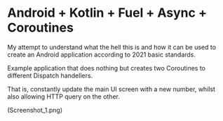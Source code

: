 # Android + Kotlin + Fuel + Async + Coroutines
My attempt to understand what the hell this is and how it can be used to create an Android application according to 2021 basic standards.

Example application that does nothing but creates two Coroutines to different Dispatch handellers. 

That is, constantly update the main UI screen with a new number, whilst also allowing HTTP query on the other. 

(Screenshot_1.png)
